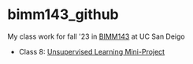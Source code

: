 # bimm143_github
My class work for fall '23 in [BIMM143](https://bioboot.github.io/bimm143_F23/) at UC San Deigo

- Class 8: [Unsupervised Learning Mini-Project](https://github.com/lawaters/bimm143_github/blob/main/Class%208/Class-8-lab.pdf)
